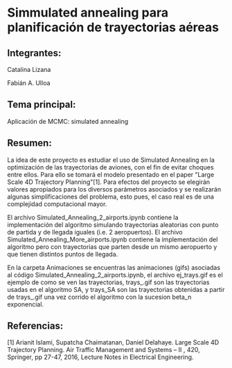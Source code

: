 # Simmulated annealing para planificación de trayectorias aéreas

## Integrantes:

Catalina Lizana

Fabián A. Ulloa

## Tema principal:

Aplicación de MCMC: simulated annealing

## Resumen:

La idea de este proyecto es estudiar el uso de Simulated Annealing en la optimización de las trayectorias de aviones, con el fin de evitar choques entre ellos. Para ello se tomará el modelo presentado en el paper "Large Scale 4D Trajectory Planning"[1]. Para efectos del proyecto se elegirán valores apropiados para los diversos parámetros asociados y se realizarán algunas simplificaciones del problema, esto pues, el caso real es de una complejidad computacional mayor.

El archivo Simulated_Annealing_2_airports.ipynb contiene la implementación del algoritmo simulando trayectorias aleatorias con punto de partida y de llegada iguales (i.e. 2 aeropuertos). El archivo Simulated_Annealing_More_airports.ipynb contiene la implementación del algoritmo pero con trayectorias que parten desde un mismo aeropuerto y que tienen distintos puntos de llegada.

En la carpeta Animaciones se encuentras las animaciones (gifs) asociadas al código Simulated_Annealing_2_airports.ipynb, el archivo ej_trays.gif es el ejemplo de como se ven las trayectorias, trays_.gif son las trayectorias usadas en el algoritmo SA, y trays_SA son las trayectorias obtenidas a partir de trays_.gif una vez corrido el algoritmo con la sucesion beta_n exponencial.

## Referencias:

[1] Arianit Islami, Supatcha Chaimatanan, Daniel Delahaye. Large Scale 4D Trajectory Planning. Air Traffic Management and Systems – II , 420, Springer, pp 27-47, 2016, Lecture Notes in Electrical Engineering.

